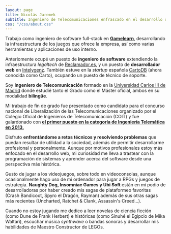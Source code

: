 ```yaml
---
layout: page
title: Nicolás Jaremek
subtitle: Ingeniero de Telecomunicaciones enfrascado en el desarrollo de software
css: "/css/about.css"
---
```

<div id="aboutme-section">

<p class="about-text">
<span class="fa fa-briefcase about-icon"></span>
Trabajo como ingeniero de software full-stack en <a href="https://www.game-learn.com"  target="_blank"><strong>Gamelearn</strong></a>, desarrollando la infraestructura de los juegos que ofrece la empresa, así como varias herramientas y aplicaciones de uso interno.</p>

<p class="about-text">Anteriomente ocupé un puesto de <strong>ingeniero de software</strong> extendiendo la infraestructura <em>legaltech</em> de <a href="https://reclamador.es" target="_blank">Reclamador.es</a>, y un puesto de <strong>desarrollador web</strong> en <a href="https://intelygenz.com" target="_blank">Intelygenz</a>. También estuve en la <em>startup</em> española <a href="https://carto.com" target="_blank">CartoDB</a> (ahora conocida como Carto), ocupando un puesto de técnico de soporte.
</p>

<p class="about-text">
<span class="fa fa-graduation-cap about-icon"></span>
Soy <strong>Ingeniero de Telecomunicación</strong> formado en la <a href="https://uc3m.es/" target="_blank">Universidad Carlos III de Madrid</a> donde estudié tanto el Grado como el Máster oficial, ambos en su modalidad <strong>bilingüe</strong>.</p>

<p class="about-text">Mi trabajo de fin de grado fue presentado como candidato para el concurso nacional de Liberalización de las Telecomunicaciones organizado por el Colegio Oficial de Ingenieros de Telecomunicación (COIT) y fue galardonado con <a href="https://hosting01.uc3m.es/semanal3/233weekly_semanal3_del16al22dediciembre.html"><strong>el primer puesto en la categoría de Ingeniería Telemática en 2013.</strong></a>
</p>

<p class="about-text">
<span class="fa fa-code about-icon"></span>
Disfruto <strong>enfrentándome a retos técnicos y resolviendo problemas</strong> que puedan resultar de utilidad a la sociedad, además de permitir desarrollarme profesional y personalmente. Aunque por motivos profesionales estoy más enfocado en el desarrollo web, mi curiosidad me lleva a trastear con la programación de sistemas y aprender acerca del software desde una perspectiva más histórica.
</p>

<p class="about-text">
<span class="fa fa-heart about-icon"></span>
Gusto de jugar a los videojuegos, sobre todo en videoconsolas, aunque ocasionalmente hago uso de mi ordenador para jugar a RPGs y juegos de estrategia. <strong>Naughty Dog, Insomniac Games y Ubi Soft</strong> están en mi podio de desarrolladoras por haber creado mis sagas de plataformeo favoritas (Crash Bandicoot, Spyro el Dragón, Rayman) además de sus otras sagas más recientes (Uncharted, Ratchet & Clank, Assassin's Creed...).</p>

<p class="about-text">
Cuando no estoy jugando me dedico a leer novelas de ciencia ficción (como Dune de Frank Herbert) e históricas (como Sinuhé el Egipcio de Mika Waltari), escuchar música <em>synthwave</em> o bandas sonoras y desarrollar mis habilidades de Maestro Constructor de LEGOs.
</p>

</div>